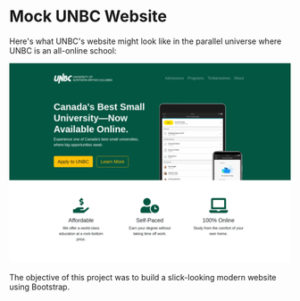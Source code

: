 # Mock UNBC Website

Here's what UNBC's website might look like in the parallel universe where UNBC is an all-online school:

![](./images/website.png)

The objective of this project was to build a slick-looking modern website using Bootstrap.
